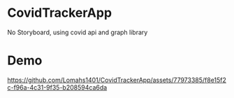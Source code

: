 
# CovidTrackerApp
No Storyboard, using covid api and graph library

# Demo
https://github.com/Lomahs1401/CovidTrackerApp/assets/77973385/f8e15f2c-f96a-4c31-9f35-b208594ca6da

